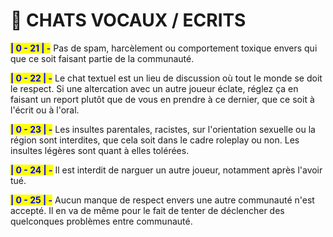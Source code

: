 # 💭 CHATS VOCAUX / ECRITS

<mark style="color:blue;">**| 0 - 21 | -**</mark> Pas de spam, harcèlement ou comportement toxique envers qui que ce soit faisant partie de la communauté.

<mark style="color:blue;">**| 0 - 22 | -**</mark> Le chat textuel est un lieu de discussion où tout le monde se doit le respect. Si une altercation avec un autre joueur éclate, réglez ça en faisant un report plutôt que de vous en prendre à ce dernier, que ce soit à l'écrit ou à l'oral.

<mark style="color:blue;">**| 0 - 23 | -**</mark> Les insultes parentales, racistes, sur l'orientation sexuelle ou la région sont interdites, que cela soit dans le cadre roleplay ou non. Les insultes légères sont quant à elles tolérées.

<mark style="color:blue;">**| 0 - 24 | -**</mark> Il est interdit de narguer un autre joueur, notamment après l'avoir tué.

<mark style="color:blue;">**| 0 - 25 | -**</mark> Aucun manque de respect envers une autre communauté n'est accepté. Il en va de même pour le fait de tenter de déclencher des quelconques problèmes entre communauté.
